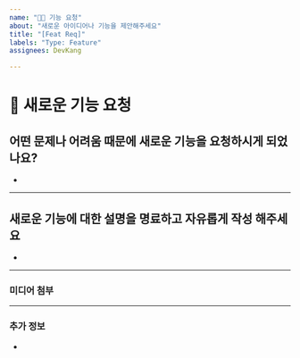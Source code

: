 ```yaml
---
name: "🚀🆕 기능 요청"
about: "새로운 아이디어나 기능을 제안해주세요"
title: "[Feat Req]"
labels: "Type: Feature"
assignees: DevKang

---
```


# **🚀 새로운 기능 요청**

## **어떤 문제나 어려움 때문에 새로운 기능을 요청하시게 되었나요?**

*

---

## **새로운 기능에 대한 설명을 명료하고 자유롭게 작성 해주세요**
<!-- A clear and concise description of what you want to happen. -->

*

---

### **미디어 첨부**
<!-- 필요에 따라 이미지나 영상을 여기에 업로드 해주세요 -->

---

### **추가 정보**
<!-- 이 이슈와 관련해서 도움이 될만한 어떠한 정보라도 공유해주세요 -->

*

